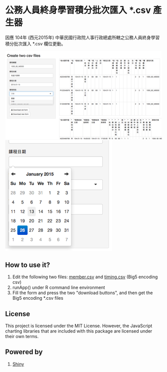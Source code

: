 公務人員終身學習積分批次匯入 *.csv 產生器
=========================================

因應 104年 (西元2015年) 中華民國行政院人事行政總處所轄之公務人員終身學習積分批次匯入 *.csv 欄位更動。


![Screenshot](screen1.png)
![Screenshot](screen2.png)

How to use it?
-----------------------------------------
1. Edit the following two files: [member.csv](member.csv) and [timing.csv](timing.csv) (Big5 encoding csv)
2. runApp() under R command line environment
3. Fill the form and press the two "download buttons", and then get the Big5 encoding *.csv files


License
-----------------------------------------

This project is licensed under the MIT License. However, the JavaScript charting libraries that are included with this package are licensed under their own terms.


Powered by
-----------------------------------------
1.  [Shiny](http://www.rstudio.com/shiny/) 

